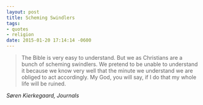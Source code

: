 ```yaml
---
layout: post
title: Scheming Swindlers
tags:
- quotes
- religion
date: 2015-01-20 17:14:14 -0600
---
```


<blockquote class="big">The Bible is very easy to understand. But we as Christians are a bunch of scheming swindlers. We pretend to be unable to understand it because we know very well that the minute we understand we are obliged to act accordingly. My God, you will say, if I do that my whole life will be ruined.</blockquote>

<cite class="big">S&oslash;ren Kierkegaard, *Journals*</cite>


